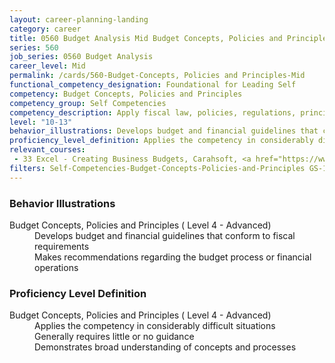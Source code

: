 ```yaml
---
layout: career-planning-landing
category: career
title: 0560 Budget Analysis Mid Budget Concepts, Policies and Principles
series: 560
job_series: 0560 Budget Analysis
career_level: Mid
permalink: /cards/560-Budget-Concepts, Policies and Principles-Mid
functional_competency_designation: Foundational for Leading Self
competency: Budget Concepts, Policies and Principles
competency_group: Self Competencies
competency_description: Apply fiscal law, policies, regulations, principles, standards and procedures to financial management activities
level: "10-13"
behavior_illustrations: Develops budget and financial guidelines that conform to fiscal requirements ? Makes recommendations regarding the budget process or financial operations
proficiency_level_definition: Applies the competency in considerably difficult situations ? Generally requires little or no guidance ? Demonstrates broad understanding of concepts and processes
relevant_courses: 
 - 33 Excel - Creating Business Budgets, Carahsoft, <a href="https://www.linkedin.com/learning/excel-creating-business-budgets">https://www.linkedin.com/learning/excel-creating-business-budgets</a>
filters: Self-Competencies-Budget-Concepts-Policies-and-Principles GS-10-13 series-0560
---
```


<div class="desktop:grid-col-6 margin-y-205">
  <div class="border-top-05 bg-white padding-2 shadow-5 height-full members-hover border-1px border-gray-30 border-top-orange radius-lg">
    <h3>Behavior Illustrations</h3>
    <dl class="text-base"><dt>Budget Concepts, Policies and Principles ( Level 4 - Advanced)</dt><dd>Develops budget and financial guidelines that conform to fiscal requirements </dd><dd> Makes recommendations regarding the budget process or financial operations</dd></dl>
  </div>
</div>
<div class="desktop:grid-col-6 margin-y-205">
  <div class="border-top-05 bg-white padding-2 shadow-5 height-full members-hover border-1px border-gray-30 border-top-orange radius-lg">
    <h3>Proficiency Level Definition</h3>
    <dl class="text-base"><dt>Budget Concepts, Policies and Principles ( Level 4 - Advanced)</dt><dd>Applies the competency in considerably difficult situations </dd><dd> Generally requires little or no guidance </dd><dd> Demonstrates broad understanding of concepts and processes</dd></dl>
  </div>
</div>